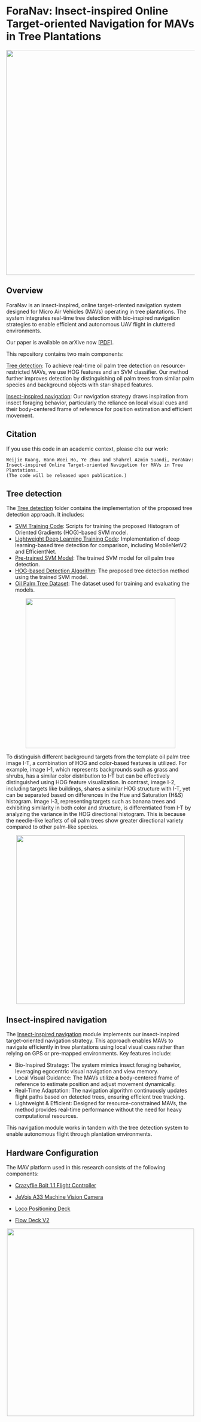 # ForaNav: Insect-inspired Online Target-oriented Navigation for MAVs in Tree Plantations 

<p align="center">
<img src="https://github.com/user-attachments/assets/95a3672b-d25e-49cd-b3b5-21e49b9d5b76" width="600">


## Overview
ForaNav is an insect-inspired, online target-oriented navigation system designed for Micro Air Vehicles (MAVs) operating in tree plantations. The system integrates real-time tree detection with bio-inspired navigation strategies to enable efficient and autonomous UAV flight in cluttered environments.

Our paper is available on arXive now [[PDF]](https://arxiv.org/pdf/2503.02275).

This repository contains two main components:

[Tree detection](https://github.com/iAerialRobo/Online-Target-oriented-Navigation-for-Micro-Air-Vehicles-in-Tree-Plantations/tree/59a8627617de2e210af7e12cd6dd247c16fb667e/Tree_Detection): 
To achieve real-time oil palm tree detection on resource-restricted MAVs, we use HOG features and an SVM classifier. Our method further improves detection by distinguishing oil palm trees from similar palm species and background objects with star-shaped features.

[Insect-inspired navigation](https://github.com/iAerialRobo/Online-Target-oriented-Navigation-for-Micro-Air-Vehicles-in-Tree-Plantations/tree/283f0fe028a0f36eaa476db4d197dd84313a3b4b/Navigation): 
Our navigation strategy draws inspiration from insect foraging behavior, particularly the reliance on local visual cues and their body-centered frame of reference for position estimation and efficient movement.

## Citation
If you use this code in an academic context, please cite our work:
````
Weijie Kuang, Hann Woei Ho, Ye Zhou and Shahrel Azmin Suandi, ForaNav: Insect-inspired Online Target-oriented Navigation for MAVs in Tree Plantations.
(The code will be released upon publication.)
````

## Tree detection
The [Tree detection](https://github.com/iAerialRobo/Online-Target-oriented-Navigation-for-Micro-Air-Vehicles-in-Tree-Plantations/tree/59a8627617de2e210af7e12cd6dd247c16fb667e/Tree_Detection) folder contains the implementation of the proposed tree detection approach. It includes:

- [SVM Training Code](https://github.com/iAerialRobo/Online-Target-oriented-Navigation-for-Micro-Air-Vehicles-in-Tree-Plantations/blob/157d1ccc2b9007e685d0078fdb9c8dfb7c5179d6/Tree_Detection/SVM_train.py): Scripts for training the proposed Histogram of Oriented Gradients (HOG)-based SVM model.
- [Lightweight Deep Learning Training Code](https://github.com/iAerialRobo/Online-Target-oriented-Navigation-for-Micro-Air-Vehicles-in-Tree-Plantations/blob/157d1ccc2b9007e685d0078fdb9c8dfb7c5179d6/Tree_Detection/Lightweight_DL_model_training.py): Implementation of deep learning-based tree detection for comparison, including MobileNetV2 and EfficientNet.
- [Pre-trained SVM Model](https://github.com/iAerialRobo/Online-Target-oriented-Navigation-for-Micro-Air-Vehicles-in-Tree-Plantations/blob/157d1ccc2b9007e685d0078fdb9c8dfb7c5179d6/Tree_Detection/SVM_model.joblib): The trained SVM model for oil palm tree detection.
- [HOG-based Detection Algorithm](https://github.com/iAerialRobo/Online-Target-oriented-Navigation-for-Micro-Air-Vehicles-in-Tree-Plantations/blob/157d1ccc2b9007e685d0078fdb9c8dfb7c5179d6/Tree_Detection/HOG_based_detecion.py): The proposed tree detection method using the trained SVM model.
- [Oil Palm Tree Dataset](https://drive.google.com/file/d/1pqzwsjBEopTnlbHHbPO2hpJrrhZ_qyu1/view?usp=sharing): The dataset used for training and evaluating the models.

<p align="center">
<img src="https://github.com/user-attachments/assets/c7cd4b89-a56c-4901-b9dc-4d2f73aea6dc" width="400">

To distinguish different background targets from the template oil palm tree image I-T, a combination of HOG and color-based features is utilized. For example, image I-1, which represents backgrounds such as grass and shrubs, has a similar color distribution to I-T but can be effectively distinguished using HOG feature visualization. In contrast, image I-2, including targets like buildings, shares a similar HOG structure with I-T, yet can be separated based on differences in the Hue and Saturation (H&S) histogram. Image I-3, representing targets such as banana trees and exhibiting similarity in both color and structure, is differentiated from I-T by analyzing the variance in the HOG directional histogram. This is because the needle-like leaflets of oil palm trees show greater directional variety compared to other palm-like species.
<p align="center">
<img src="https://github.com/user-attachments/assets/092e39d8-2ea4-4d8f-9fbc-d27049a5026f" width="450">


## Insect-inspired navigation
The [Insect-inspired navigation](https://github.com/iAerialRobo/Online-Target-oriented-Navigation-for-Micro-Air-Vehicles-in-Tree-Plantations/blob/74dfde3e53a9f7540dbd9a9a493c4d5255c9a35c/Navigation/Navigation.c) module implements our insect-inspired target-oriented navigation strategy. This approach enables MAVs to navigate efficiently in tree plantations using local visual cues rather than relying on GPS or pre-mapped environments. Key features include:

- Bio-Inspired Strategy: The system mimics insect foraging behavior, leveraging egocentric visual navigation and view memory.
- Local Visual Guidance: The MAVs utilize a body-centered frame of reference to estimate position and adjust movement dynamically.
- Real-Time Adaptation: The navigation algorithm continuously updates flight paths based on detected trees, ensuring efficient tree tracking.
- Lightweight & Efficient: Designed for resource-constrained MAVs, the method provides real-time performance without the need for heavy computational resources.

This navigation module works in tandem with the tree detection system to enable autonomous flight through plantation environments.

  
## Hardware Configuration
The MAV platform used in this research consists of the following components:

- [Crazyflie Bolt 1.1 Flight Controller](https://www.bitcraze.io/products/crazyflie-bolt-1-1/)
  
- [JeVois A33 Machine Vision Camera](https://www.jevoisinc.com/products/jevois-a33-smart-machine-vision-camera?variant=36249051018)
  
- [Loco Positioning Deck](https://www.bitcraze.io/documentation/system/positioning/loco-positioning-system/)
  
- [Flow Deck V2](https://www.bitcraze.io/products/flow-deck-v2/)
  
<p align="center">
<img src="https://github.com/user-attachments/assets/aa7be72e-c6d4-4641-a871-e3c967e81afe" width="500">
